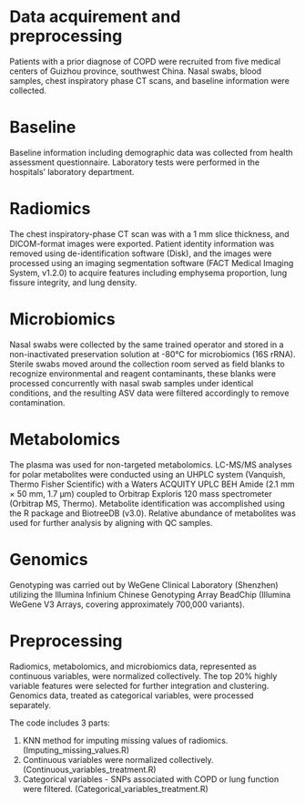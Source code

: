 # Data acquirement and preprocessing
Patients with a prior diagnose of COPD were recruited from five medical centers of Guizhou province, southwest China. Nasal swabs, blood samples, chest inspiratory phase CT scans, and baseline information were collected.
# Baseline
Baseline information including demographic data was collected from health assessment questionnaire. Laboratory tests were performed in the hospitals’ laboratory department.
# Radiomics
The chest inspiratory-phase CT scan was with a 1 mm slice thickness, and DICOM-format images were exported. Patient identity information was removed using de-identification software (Disk), and the images were processed using an imaging segmentation software (FACT Medical Imaging System, v1.2.0) to acquire features including emphysema proportion, lung fissure integrity, and lung density.
# Microbiomics
Nasal swabs were collected by the same trained operator and stored in a non-inactivated preservation solution at -80°C for microbiomics (16S rRNA). Sterile swabs moved around the collection room served as field blanks to recognize environmental and reagent contaminants, these blanks were processed concurrently with nasal swab samples under identical conditions, and the resulting ASV data were filtered accordingly to remove contamination.
# Metabolomics
The plasma was used for non-targeted metabolomics. LC-MS/MS analyses for polar metabolites were conducted using an UHPLC system (Vanquish, Thermo Fisher Scientific) with a Waters ACQUITY UPLC BEH Amide (2.1 mm × 50 mm, 1.7 μm) coupled to Orbitrap Exploris 120 mass spectrometer (Orbitrap MS, Thermo). Metabolite identification was accomplished using the R package and BiotreeDB (v3.0). Relative abundance of metabolites was used for further analysis by aligning with QC samples.
# Genomics
Genotyping was carried out by WeGene Clinical Laboratory (Shenzhen) utilizing the Illumina Infinium Chinese Genotyping Array BeadChip (Illumina WeGene V3 Arrays, covering approximately 700,000 variants).
# Preprocessing
Radiomics, metabolomics, and microbiomics data, represented as continuous variables, were normalized collectively. The top 20% highly variable features were selected for further integration and clustering. Genomics data, treated as categorical variables, were processed separately.

The code includes 3 parts:
1. KNN method for imputing missing values of radiomics. (Imputing_missing_values.R)
2. Continuous variables were normalized collectively. (Continuous_variables_treatment.R)
3. Categorical variables - SNPs associated with COPD or lung function were filtered. (Categorical_variables_treatment.R)
